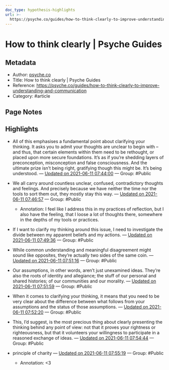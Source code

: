 ```yaml
---
doc_type: hypothesis-highlights
url: >-
  https://psyche.co/guides/how-to-think-clearly-to-improve-understanding-and-communication
---
```


# How to think clearly | Psyche Guides

## Metadata
- Author: [psyche.co]()
- Title: How to think clearly | Psyche Guides
- Reference: https://psyche.co/guides/how-to-think-clearly-to-improve-understanding-and-communication
- Category: #article

## Page Notes
## Highlights
- All of this emphasises a fundamental point about clarifying your thinking. It asks you to admit your thoughts are unclear to begin with – and thus, that certain elements within them need to be rethought, or placed upon more secure foundations. It’s as if you’re shedding layers of preconception, misconception and false consciousness. And the ultimate prize isn’t being right, gratifying though this might be. It’s being understood. — [Updated on 2021-06-11 07:44:00](https://hyp.is/Bc6LXMp4Eeu_0dPbu9oekA/psyche.co/guides/how-to-think-clearly-to-improve-understanding-and-communication) — Group: #Public

- We all carry around countless unclear, confused, contradictory thoughts and feelings. And precisely because we have neither the time nor the tools to sort them out, they mostly stay this way. — [Updated on 2021-06-11 07:46:57](https://hyp.is/b3KPGMp4EeuaUE95t_7mbA/psyche.co/guides/how-to-think-clearly-to-improve-understanding-and-communication) — Group: #Public
    - Annotation: I feel like I address this in my practices of reflection, but I also have the feeling, that I loose a lot of thoughts there, somewhere in the depths of my tools or practices.
- If I want to clarify my thinking around this issue, I need to investigate the divide between my apparent beliefs and my actions. — [Updated on 2021-06-11 07:49:36](https://hyp.is/zcHRAMp4EeuWoreel-7gmQ/psyche.co/guides/how-to-think-clearly-to-improve-understanding-and-communication) — Group: #Public

- While common understanding and meaningful disagreement might sound like opposites, they’re actually two sides of the same coin. — [Updated on 2021-06-11 07:51:16](https://hyp.is/CcZMOsp5Eeu03Yt_x83ZmA/psyche.co/guides/how-to-think-clearly-to-improve-understanding-and-communication) — Group: #Public

- Our assumptions, in other words, aren’t just unexamined ideas. They’re also the roots of identity and allegiance; the stuff of our personal and shared histories; of our communities and our morality.  — [Updated on 2021-06-11 07:51:59](https://hyp.is/I2sZVMp5EeuvqHeL22jTZg/psyche.co/guides/how-to-think-clearly-to-improve-understanding-and-communication) — Group: #Public

- When it comes to clarifying your thinking, it means that you need to be very clear about the difference between what follows from your assumptions and the status of those assumptions. — [Updated on 2021-06-11 07:52:20](https://hyp.is/L97AyMp5EeugJVsSMiSdxw/psyche.co/guides/how-to-think-clearly-to-improve-understanding-and-communication) — Group: #Public

- This, I’d suggest, is the most precious thing about clearly presenting the thinking behind any point of view: not that it proves your rightness or righteousness, but that it volunteers your willingness to participate in a reasoned exchange of ideas. — [Updated on 2021-06-11 07:54:44](https://hyp.is/hVqk1sp5EeuqjxtOpHGUPQ/psyche.co/guides/how-to-think-clearly-to-improve-understanding-and-communication) — Group: #Public

- principle of charity — [Updated on 2021-06-11 07:55:19](https://hyp.is/mjRpHsp5Eeulv3-AOkwPlQ/psyche.co/guides/how-to-think-clearly-to-improve-understanding-and-communication) — Group: #Public
    - Annotation: <3






